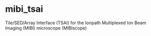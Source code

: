 # mibi_tsai
Tile/SED/Array Interface (TSAI) for the Ionpath Multiplexed Ion Beam Imaging (MIBI) microscope (MIBIscope)
